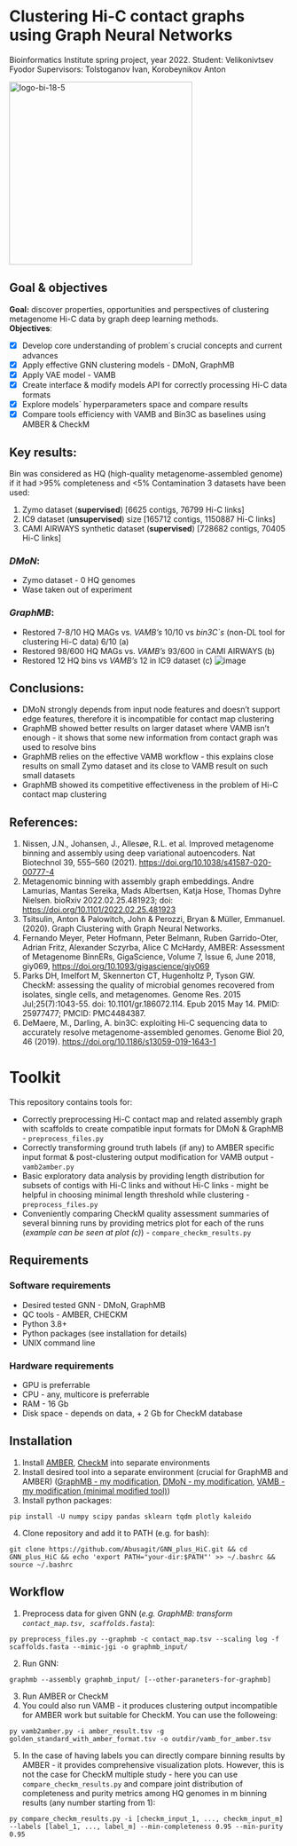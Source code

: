 # Clustering Hi-C contact graphs using Graph Neural Networks
Bioinformatics Institute spring project, year 2022.
Student: Velikonivtsev Fyodor
Supervisors: Tolstoganov Ivan, Korobeynikov Anton

<img width="330" alt="logo-bi-18-5" src="https://user-images.githubusercontent.com/67659154/169664789-545303fd-91fd-4411-829b-88a17b1c0524.png">

## Goal & objectives
**Goal:** discover properties, opportunities and perspectives of clustering metagenome Hi-C data by graph deep learning methods. \
**Objectives**:
- [X] Develop core understanding of problem´s crucial concepts and current advances
- [X] Apply effective GNN clustering models - DMoN, GraphMB 
- [X] Apply VAE model - VAMB
- [X] Create interface & modify models API  for correctly processing Hi-C data formats
- [X] Explore models´ hyperparameters space and compare results
- [X] Compare tools efficiency with VAMB and Bin3C as baselines using AMBER & CheckM

## Key results:
Bin was considered as HQ (high-quality metagenome-assembled genome) if it had >95% completeness and <5% Contamination
3 datasets have been used:
1. Zymo dataset (**supervised**) [6625 contigs, 76799 Hi-C links]
2. IC9 dataset (**unsupervised**) size  [165712 contigs, 1150887 Hi-C links]
3. CAMI AIRWAYS synthetic dataset (**supervised**) [728682 contigs, 70405 Hi-C links]
### _DMoN_:
* Zymo dataset - 0 HQ genomes
* Wase taken out of experiment

### _GraphMB_:
* Restored 7-8/10 HQ MAGs vs. _VAMB’s_ 10/10 vs _bin3C`s_ (non-DL tool for clustering Hi-C data) 6/10 (a)
* Restored 98/600 HQ MAGs vs. _VAMB’s_ 93/600 in CAMI AIRWAYS (b)
* Restored 12 HQ bins vs _VAMB’s_ 12 in IC9 dataset (c)
![image](https://user-images.githubusercontent.com/67659154/169665489-a3b73409-a11c-4bb3-b7b6-d28afdde7cf0.png)

## Conclusions:
* DMoN strongly depends from input node features and doesn’t support edge features, therefore it is incompatible for contact map clustering
* GraphMB showed better results on larger dataset where VAMB isn’t enough - it shows that some new information from contact graph was used to resolve bins
* GraphMB relies on the effective VAMB workflow - this explains close results on small Zymo dataset and its close to VAMB result on such small datasets
* GraphMB showed its competitive effectiveness in the problem of Hi-C contact map clustering  


## References:
1. Nissen, J.N., Johansen, J., Allesøe, R.L. et al. Improved metagenome binning and assembly using deep variational autoencoders. Nat Biotechnol 39, 555–560 (2021). https://doi.org/10.1038/s41587-020-00777-4
2. Metagenomic binning with assembly graph embeddings. Andre Lamurias, Mantas Sereika, Mads Albertsen, Katja Hose, Thomas Dyhre Nielsen. bioRxiv 2022.02.25.481923; doi: https://doi.org/10.1101/2022.02.25.481923
3. Tsitsulin, Anton & Palowitch, John & Perozzi, Bryan & Müller, Emmanuel. (2020). Graph Clustering with Graph Neural Networks. 
4. Fernando Meyer, Peter Hofmann, Peter Belmann, Ruben Garrido-Oter, Adrian Fritz, Alexander Sczyrba, Alice C McHardy, AMBER: Assessment of Metagenome BinnERs, GigaScience, Volume 7, Issue 6, June 2018, giy069, https://doi.org/10.1093/gigascience/giy069
5. Parks DH, Imelfort M, Skennerton CT, Hugenholtz P, Tyson GW. CheckM: assessing the quality of microbial genomes recovered from isolates, single cells, and metagenomes. Genome Res. 2015 Jul;25(7):1043-55. doi: 10.1101/gr.186072.114. Epub 2015 May 14. PMID: 25977477; PMCID: PMC4484387.
6. DeMaere, M., Darling, A. bin3C: exploiting Hi-C sequencing data to accurately resolve metagenome-assembled genomes. Genome Biol 20, 46 (2019). https://doi.org/10.1186/s13059-019-1643-1


# __Toolkit__
This repository contains tools for:
* Correctly preprocessing Hi-C contact map and related assembly graph with scaffolds to create compatible input formats for DMoN & GraphMB - `preprocess_files.py`
* Correctly transforming ground truth labels (if any) to AMBER specific input format & post-clustering output modification for VAMB output - `vamb2amber.py`
* Basic exploratory data analysis by providing length distribution for subsets of contigs with Hi-C links and without Hi-C links - might be helpful in choosing minimal length threshold while clustering - `preprocess_files.py`
* Conveniently comparing CheckM quality assessment summaries of several binning runs by providing metrics plot for each of the runs (_example can be seen at plot (c)_) - `compare_checkm_results.py`

## Requirements
### Software requirements
* Desired tested GNN - DMoN, GraphMB
* QC tools - AMBER, CHECKM
* Python 3.8+
* Python packages (see installation for details)
* UNIX command line

### Hardware requirements
* GPU is preferrable
* CPU - any, multicore is preferrable
* RAM - 16 Gb
* Disk space - depends on data, + 2 Gb for CheckM database

## Installation
1. Install [AMBER](https://github.com/CAMI-challenge/AMBER), [CheckM](https://github.com/Ecogenomics/CheckM) into separate environments
2. Install desired tool into a separate environment (crucial for GraphMB and AMBER) ([GraphMB - my modification](https://github.com/Abusagit/GraphMB), [DMoN - my modification](https://github.com/Abusagit/DMoN_for_HiC), [VAMB - my modification (minimal modified tool)](https://github.com/Abusagit/vamb))
3. Install python packages:
```{bash}
pip install -U numpy scipy pandas sklearn tqdm plotly kaleido
```
4. Clone repository and add it to PATH (e.g. for bash):
```{bash}
git clone https://github.com/Abusagit/GNN_plus_HiC.git && cd GNN_plus_HiC && echo 'export PATH="your-dir:$PATH"' >> ~/.bashrc && source ~/.bashrc
```

## Workflow
1. Preprocess data for given GNN (_e.g. GraphMB: transform `contact_map.tsv, scaffolds.fasta`_):
```{bash}
py preprocess_files.py --graphmb -c contact_map.tsv --scaling log -f scaffolds.fasta --mimic-jgi -o graphmb_input/
```

2. Run GNN:

```{bash}
graphmb --assembly graphmb_input/ [--other-paraneters-for-graphmb]
```

3. Run AMBER or CheckM
4. You could also run VAMB - it produces clustering output incompatible for AMBER work but suitable for CheckM. You can use the followeing:

```{bash}
py vamb2amber.py -i amber_result.tsv -g golden_standard_with_amber_format.tsv -o outdir/vamb_for_amber.tsv
```


5. In the case of having labels you can directly compare binning results by AMBER - it provides comprehensive visualization plots. However, this is not the case for CheckM multiple study - here you can use `compare_checkm_results.py` and compare joint distribution of completeness and purity metrics among HQ genomes in m binning results (any number starting from 1):

```{bash}
py compare_checkm_results.py -i [checkm_input_1, ..., checkm_input_m] --labels [label_1, ..., label_m] --min-completeness 0.95 --min-purity 0.95
```

